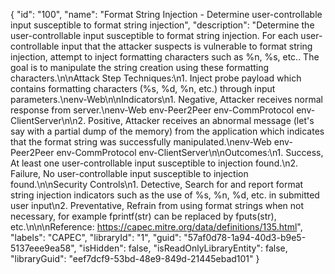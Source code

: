 {
  "id": "100",
  "name": "Format String Injection - Determine user-controllable input susceptible to format string injection",
  "description": "Determine the user-controllable input susceptible to format string injection. For each user-controllable input that the attacker suspects is vulnerable to format string injection, attempt to inject formatting characters such as %n, %s, etc.. The goal is to manipulate the string creation using these formatting characters.\n\nAttack Step Techniques:\n1.   Inject probe payload which contains formatting characters (%s, %d, %n, etc.) through input parameters.\nenv-Web\n\nIndicators\n1.   Negative,   Attacker receives normal response from server.\nenv-Web env-Peer2Peer env-CommProtocol env-ClientServer\n\n2.   Positive,   Attacker receives an abnormal message (let's say with a partial dump of the memory) from the application which indicates that the format string was successfully manipulated.\nenv-Web env-Peer2Peer env-CommProtocol env-ClientServer\n\nOutcomes:\n1.   Success,  At least one user-controllable input susceptible to injection found.\n2.    Failure,   No user-controllable input susceptible to injection found.\n\nSecurity Controls\n1.  Detective,   Search for and report format string injection indicators such as the use of %s, %n, %d, etc. in submitted user input\n2.   Preventative,   Refrain from using format strings when not necessary, for example fprintf(str) can be replaced by fputs(str), etc.\n\n\nReference: https://capec.mitre.org/data/definitions/135.html",
  "labels": "CAPEC",
  "libraryId": "1",
  "guid": "57af0d78-1a94-40d3-b9e5-5137eee9ea58",
  "isHidden": false,
  "isReadOnlyLibraryEntity": false,
  "libraryGuid": "eef7dcf9-53bd-48e9-849d-21445ebad101"
}